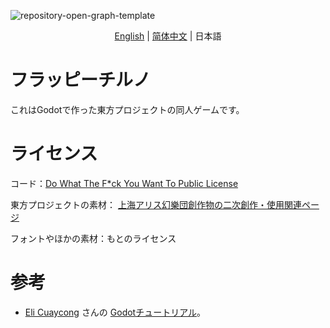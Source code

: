 ![repository-open-graph-template](https://user-images.githubusercontent.com/34388992/127737185-d8a0e478-cf9e-4463-8771-14860f43b49e.png)

<p align="center">
    <a href="https://github.com/net-oil-man/Flappy-Cirno/">English</a> 
    |
    <a href="https://github.com/net-oil-man/Flappy-Cirno/blob/main/README-zh-sc.MD">简体中文</a> |
    <span>日本語</span>
</p>

# フラッピーチルノ
これはGodotで作った東方プロジェクトの同人ゲームです。

# ライセンス
コード：[Do What The F*ck You Want To Public License](https://github.com/net-oil-man/Flappy-Cirno/blob/main/LICENSE)

東方プロジェクトの素材： [上海アリス幻樂団創作物の二次創作・使用関連ページ](https://web.archive.org/web/20080724144606/http://www.geocities.co.jp/Playtown-Yoyo/1736/t-081-2.html)

フォントやほかの素材：もとのライセンス

# 参考

- [Eli Cuaycong](https://www.youtube.com/channel/UCoTXIeHJP7_PukZOCK2C2RA) さんの [Godotチュートリアル](https://youtu.be/Kt1njjNGbSg)。
